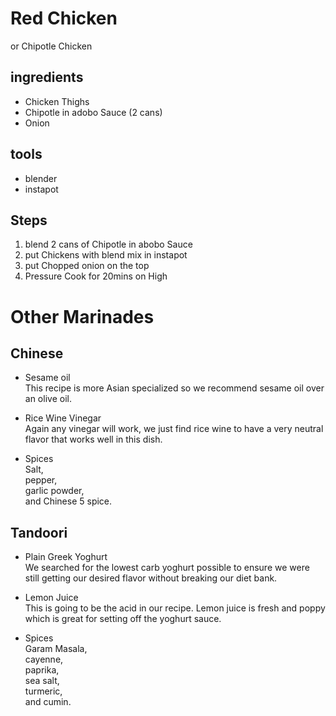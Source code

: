 # Red Chicken
or Chipotle Chicken


## ingredients
* Chicken Thighs
* Chipotle in adobo Sauce (2 cans)
* Onion

## tools
* blender   
* instapot  

## Steps
1. blend 2 cans of Chipotle in abobo Sauce
2. put Chickens with blend mix in instapot
3. put Chopped onion on the top
4. Pressure Cook for 20mins on High


# Other Marinades
## Chinese
* Sesame oil  
This recipe is more Asian specialized so we recommend sesame oil over an olive oil.

* Rice Wine Vinegar  
Again any vinegar will work, we just find rice wine to have a very neutral flavor that works well in this dish.

* Spices  
Salt,  
pepper,  
garlic powder,  
and Chinese 5 spice.

## Tandoori
* Plain Greek Yoghurt  
We searched for the lowest carb yoghurt possible to ensure we were still getting our desired flavor without breaking our diet bank.

* Lemon Juice  
This is going to be the acid in our recipe. Lemon juice is fresh and poppy which is great for setting off the yoghurt sauce.

* Spices  
Garam Masala,  
cayenne,  
paprika,  
sea salt,  
turmeric,  
and cumin.

